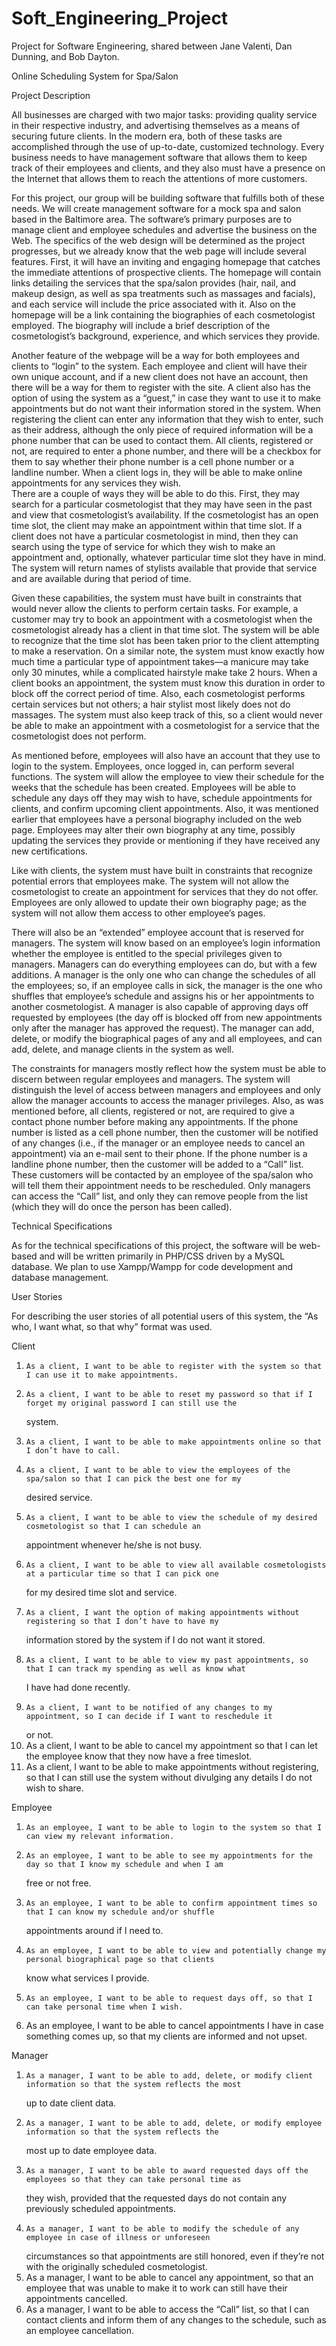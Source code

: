Soft_Engineering_Project
========================

Project for Software Engineering, shared between Jane Valenti, Dan Dunning, and Bob Dayton.


Online Scheduling System for Spa/Salon

Project Description

All businesses are charged with two major tasks: providing quality service in their respective industry, and 
advertising themselves as a means of securing future clients.  In the modern era, both of these tasks are 
accomplished through the use of up-to-date, customized technology.  Every business needs to have management 
software that allows them to keep track of their employees and clients, and they also must have a presence on 
the Internet that allows them to reach the attentions of more customers.

For this project, our group will be building software that fulfills both of these needs.  We will create management 
software for a mock spa and salon based in the Baltimore area.  The software’s primary purposes are to manage client 
and employee schedules and advertise the business on the Web.  The specifics of the web design will be determined as 
the project progresses, but we already know that the web page will include several features.  First, it will have an 
inviting and engaging homepage that catches the immediate attentions of prospective clients.  The homepage will 
contain links detailing the services that the spa/salon provides (hair, nail, and makeup design, as well as spa 
treatments such as massages and facials), and each service will include the price associated with it.  Also on the 
homepage will be a link containing the biographies of each cosmetologist employed.  The biography will include a brief 
description of the cosmetologist’s background, experience, and which services they provide.

Another feature of the webpage will be a way for both employees and clients to “login” to the system.  Each employee 
and client will have their own unique account, and if a new client does not have an account, then there will be a way 
for them to register with the site.  A client also has the option of using the system as a “guest,” in case they want 
to use it to make appointments but do not want their information stored in the system.  When registering the client 
can enter any information that they wish to enter, such as their address, although the only piece of required 
information will be a phone number that can be used to contact them.  All clients, registered or not, are required to 
enter a phone number, and there will be a checkbox for them to say whether their phone number is a cell phone number 
or a landline number.  When a client logs in, they will be able to make online appointments for any services they wish.  
There are a couple of ways they will be able to do this.  First, they may search for a particular cosmetologist that 
they may have seen in the past and view that cosmetologist’s availability.  If the cosmetologist has an open time slot, 
the client may make an appointment within that time slot.  If a client does not have a particular cosmetologist in mind, 
then they can search using the type of service for which they wish to make an appointment and, optionally, whatever 
particular time slot they have in mind.  The system will return names of stylists available that provide that service 
and are available during that period of time.

Given these capabilities, the system must have built in constraints that would never allow the clients to perform certain
tasks.  For example, a customer may try to book an appointment with a cosmetologist when the cosmetologist already has a 
client in that time slot.  The system will be able to recognize that the time slot has been taken prior to the client 
attempting to make a reservation. On a similar note, the system must know exactly how much time a particular type of 
appointment takes—a manicure may take only 30 minutes, while a complicated hairstyle make take 2 hours.  When a client 
books an appointment, the system must know this duration in order to block off the correct period of time.  Also, each 
cosmetologist performs certain services but not others; a hair stylist most likely does not do massages.  The system must
also keep track of this, so a client would never be able to make an appointment with a cosmetologist for a service that 
the cosmetologist does not perform.

As mentioned before, employees will also have an account that they use to login to the system.  Employees, once logged 
in, can perform several functions.  The system will allow the employee to view their schedule for the weeks that the 
schedule has been created.  Employees will be able to schedule any days off they may wish to have, schedule appointments 
for clients, and confirm upcoming client appointments.  Also, it was mentioned earlier that employees have a personal 
biography included on the web page.  Employees may alter their own biography at any time, possibly updating the services 
they provide or mentioning if they have received any new certifications.

Like with clients, the system must have built in constraints that recognize potential errors that employees make.  The 
system will not allow the cosmetologist to create an appointment for services that they do not offer.  Employees are only
allowed to update their own biography page; as the system will not allow them access to other employee’s pages.

There will also be an “extended” employee account that is reserved for managers.  The system will know based on an 
employee’s login information whether the employee is entitled to the special privileges given to managers.  Managers can 
do everything employees can do, but with a few additions.  A manager is the only one who can change the schedules of all 
the employees; so, if an employee calls in sick, the manager is the one who shuffles that employee’s schedule and assigns
his or her appointments to another cosmetologist.  A manager is also capable of approving days off requested by employees
(the day off is blocked off from new appointments only after the manager has approved the request).  The manager can add,
delete, or modify the biographical pages of any and all employees, and can add, delete, and manage clients in the system 
as well.

The constraints for managers mostly reflect how the system must be able to discern between regular employees and 
managers.  The system will distinguish the level of access between managers and employees and only allow the manager 
accounts to access the manager privileges.  Also, as was mentioned before, all clients, registered or not, are required 
to give a contact phone number before making any appointments.  If the phone number is listed as a cell phone number, 
then the customer will be notified of any changes (i.e., if the manager or an employee needs to cancel an appointment) 
via an e-mail sent to their phone.  If the phone number is a landline phone number, then the customer will be added to a 
“Call” list.  These customers will be contacted by an employee of the spa/salon who will tell them their appointment 
needs to be rescheduled.  Only managers can access the “Call” list, and only they can remove people from the list (which 
they will do once the person has been called).  

Technical Specifications

As for the technical specifications of this project, the software will be web-based and will be written primarily in 
PHP/CSS driven by a MySQL database.  We plan to use Xampp/Wampp for code development and database management.

User Stories

For describing the user stories of all potential users of this system, the “As who, I want what, so that why” format was 
used.

Client

1.     As a client, I want to be able to register with the system so that I can use it to make appointments.
2.     As a client, I want to be able to reset my password so that if I forget my original password I can still use the 
      system.
3.     As a client, I want to be able to make appointments online so that I don’t have to call.
4.     As a client, I want to be able to view the employees of the spa/salon so that I can pick the best one for my 
      desired service.
5.     As a client, I want to be able to view the schedule of my desired cosmetologist so that I can schedule an 
      appointment whenever he/she is not busy.
6.     As a client, I want to be able to view all available cosmetologists at a particular time so that I can pick one 
      for my desired time slot and service.
7.     As a client, I want the option of making appointments without registering so that I don’t have to have my 
      information stored by the system if I do not want it stored.
8.     As a client, I want to be able to view my past appointments, so that I can track my spending as well as know what 
      I have had done recently.
9.     As a client, I want to be notified of any changes to my appointment, so I can decide if I want to reschedule it 
      or not.
10.   As a client, I want to be able to cancel my appointment so that I can let the employee know that they now have a 
      free timeslot.
11.   As a client, I want to be able to make appointments without registering, so that I can still use the system without
      divulging any details I do not wish to share.

Employee

1.     As an employee, I want to be able to login to the system so that I can view my relevant information.
2.     As an employee, I want to be able to see my appointments for the day so that I know my schedule and when I am 
      free or not free.
3.     As an employee, I want to be able to confirm appointment times so that I can know my schedule and/or shuffle 
      appointments around if I need to.
4.     As an employee, I want to be able to view and potentially change my personal biographical page so that clients 
      know what services I provide.
5.     As an employee, I want to be able to request days off, so that I can take personal time when I wish.
6.    As an employee, I want to be able to cancel appointments I have in case something comes up, so that my clients are 
      informed and not upset.

Manager

1.     As a manager, I want to be able to add, delete, or modify client information so that the system reflects the most 
      up to date client data.
2.     As a manager, I want to be able to add, delete, or modify employee information so that the system reflects the 
      most up to date employee data.
3.     As a manager, I want to be able to award requested days off the employees so that they can take personal time as 
      they wish, provided that the requested days do not contain any previously scheduled appointments.
4.     As a manager, I want to be able to modify the schedule of any employee in case of illness or unforeseen 
      circumstances so that appointments are still honored, even if they’re not with the originally scheduled
      cosmetologist.
5.    As a manager, I want to be able to cancel any appointment, so that an employee that was unable to make it to work 
      can still have their appointments cancelled.
6.    As a manager, I want to be able to access the “Call” list, so that I can contact clients and inform them of any 
      changes to the schedule, such as an employee cancellation.




  
